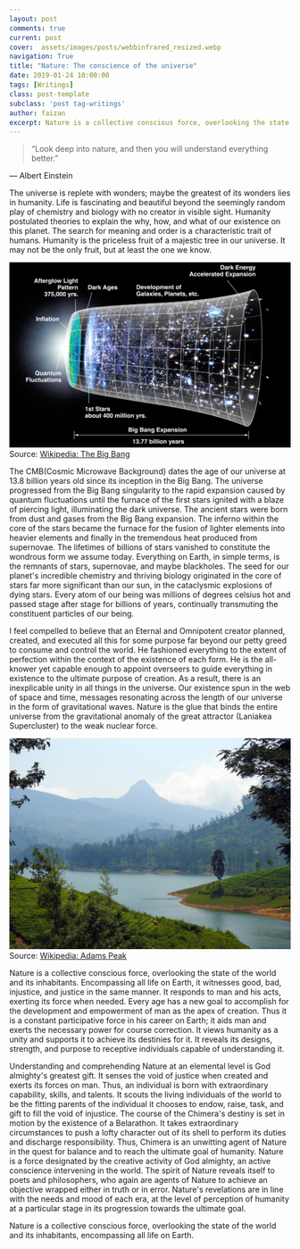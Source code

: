 ```yaml
---
layout: post
comments: true
current: post
cover:  assets/images/posts/webbinfrared_resized.webp
navigation: True
title: "Nature: The conscience of the universe"
date: 2019-01-24 10:00:00
tags: [Writings]
class: post-template
subclass: 'post tag-writings'
author: faizan
excerpt: Nature is a collective conscious force, overlooking the state of the world and its inhabitants, encompassing all life on Earth.
---
```

> “Look deep into nature, and then you will understand everything better.”

― Albert Einstein

The universe is replete with wonders; maybe the greatest of its wonders lies in humanity. Life is fascinating and beautiful beyond the seemingly random play of chemistry and biology with no creator in visible sight. Humanity postulated theories to explain the why, how, and what of our existence on this planet. The search for meaning and order is a characteristic trait of humans. Humanity is the priceless fruit of a majestic tree in our universe. It may not be the only fruit, but at least the one we know. 

![The Big Bang](assets/images/posts/bigbang.jpeg)
Source: [Wikipedia: The Big Bang](https://en.wikipedia.org/wiki/Big_Bang)

The CMB(Cosmic Microwave Background) dates the age of our universe at 13.8 billion years old since its inception in the Big Bang. The universe progressed from the Big Bang singularity to the rapid expansion caused by quantum fluctuations until the furnace of the first stars ignited with a blaze of piercing light, illuminating the dark universe. The ancient stars were born from dust and gases from the Big Bang expansion. The inferno within the core of the stars became the furnace for the fusion of lighter elements into heavier elements and finally in the tremendous heat produced from supernovae. The lifetimes of billions of stars vanished to constitute the wondrous form we assume today. Everything on Earth, in simple terms, is the remnants of stars, supernovae, and maybe blackholes. The seed for our planet's incredible chemistry and thriving biology originated in the core of stars far more significant than our sun, in the cataclysmic explosions of dying stars. Every atom of our being was millions of degrees celsius hot and passed stage after stage for billions of years, continually transmuting the constituent particles of our being.

I feel compelled to believe that an Eternal and Omnipotent creator planned, created, and executed all this for some purpose far beyond our petty greed to consume and control the world. He fashioned everything to the extent of perfection within the context of the existence of each form. He is the all-knower yet capable enough to appoint overseers to guide everything in existence to the ultimate purpose of creation. As a result, there is an inexplicable unity in all things in the universe. Our existence spun in the web of space and time, messages resonating across the length of our universe in the form of gravitational waves. Nature is the glue that binds the entire universe from the gravitational anomaly of the great attractor (Laniakea Supercluster) to the weak nuclear force.

![Adams Peak](assets/images/posts/adams-peak.jpeg)
Source: [Wikipedia: Adams Peak](https://en.wikipedia.org/wiki/Adam%27s_Peak)

Nature is a collective conscious force, overlooking the state of the world and its inhabitants. Encompassing all life on Earth, it witnesses good, bad, injustice, and justice in the same manner. It responds to man and his acts, exerting its force when needed. Every age has a new goal to accomplish for the development and empowerment of man as the apex of creation. Thus it is a constant participative force in his career on Earth; it aids man and exerts the necessary power for course correction. It views humanity as a unity and supports it to achieve its destinies for it. It reveals its designs, strength, and purpose to receptive individuals capable of understanding it. 

Understanding and comprehending Nature at an elemental level is God almighty's greatest gift. It senses the void of justice when created and exerts its forces on man. Thus, an individual is born with extraordinary capability, skills, and talents. It scouts the living individuals of the world to be the fitting parents of the individual it chooses to endow, raise, task, and gift to fill the void of injustice. The course of the Chimera's destiny is set in motion by the existence of a Belarathon. It takes extraordinary circumstances to push a lofty character out of its shell to perform its duties and discharge responsibility. Thus, Chimera is an unwitting agent of Nature in the quest for balance and to reach the ultimate goal of humanity. Nature is a force designated by the creative activity of God almighty, an active conscience intervening in the world. The spirit of Nature reveals itself to poets and philosophers, who again are agents of Nature to achieve an objective wrapped either in truth or in error. Nature's revelations are in line with the needs and mood of each era, at the level of perception of humanity at a particular stage in its progression towards the ultimate goal.

Nature is a collective conscious force, overlooking the state of the world and its inhabitants, encompassing all life on Earth.